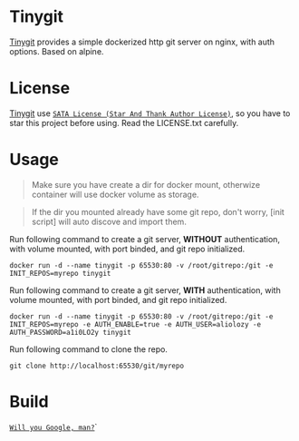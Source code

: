 # Tinygit
[Tinygit](https://github.com/AlioLozy/tinygit) provides a simple dockerized http git server on nginx, with auth options. Based on alpine.

# License
[Tinygit](https://github.com/AlioLozy/tinygit) use [`SATA License (Star And Thank Author License)`](https://github.com/zTrix/sata-license), so you have to star this project before using. Read the LICENSE.txt carefully.

# Usage
> Make sure you have create a dir for docker mount, otherwize container will use docker volume as storage.

> If the dir you mounted already have some git repo, don't worry, [init script] will auto discove and import them.

Run following command to create a git server, **WITHOUT** authentication, with volume mounted, with port binded, and git repo initialized.

`docker run -d --name tinygit -p 65530:80 -v /root/gitrepo:/git -e INIT_REPOS=myrepo tinygit`


Run following command to create a git server, **WITH** authentication, with volume mounted, with port binded, and git repo initialized.

`docker run -d --name tinygit -p 65530:80 -v /root/gitrepo:/git -e INIT_REPOS=myrepo -e AUTH_ENABLE=true -e AUTH_USER=aliolozy -e AUTH_PASSWORD=a1i0LO2y tinygit`

Run following command to clone the repo.

`git clone http://localhost:65530/git/myrepo`

# Build

[`Will you Google, man?`](https://www.google.com/search?q=how+to+build+a+docker+image+with+dockerfile&oq=how+to+build+a+docker+image)`
